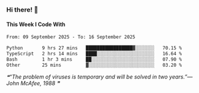 ### Hi there! 👋

#### This Week I Code With
<!--START_SECTION:waka-->

```txt
From: 09 September 2025 - To: 16 September 2025

Python       9 hrs 27 mins   █████████████████▓░░░░░░░   70.15 %
TypeScript   2 hrs 14 mins   ████░░░░░░░░░░░░░░░░░░░░░   16.64 %
Bash         1 hr 3 mins     ██░░░░░░░░░░░░░░░░░░░░░░░   07.90 %
Other        25 mins         ▓░░░░░░░░░░░░░░░░░░░░░░░░   03.20 %
```

<!--END_SECTION:waka-->

<!--STARTS_HERE_QUOTE_README-->
<i>❝“The problem of viruses is temporary and will be solved in two years.”— John McAfee, 1988  ❞</i>
<!--ENDS_HERE_QUOTE_README-->
